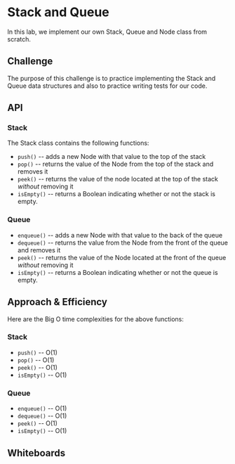 # Stack and Queue

In this lab, we implement our own Stack, Queue and Node class from scratch.

## Challenge

The purpose of this challenge is to practice implementing the Stack and Queue data structures and also to practice writing tests for our code.

## API

### Stack

The Stack class contains the following functions:

- `push()` -- adds a new Node with that value to the top of the stack
- `pop()` -- returns the value of the Node from the top of the stack and removes it
- `peek()` -- returns the value of the node located at the top of the stack *without* removing it
- `isEmpty()` -- returns a Boolean indicating whether or not the stack is empty.

### Queue

- `enqueue()` -- adds a new Node with that value to the back of the queue
- `dequeue()` -- returns the value from the Node from the front of the queue and removes it
- `peek()` -- returns the value of the Node located at the front of the queue *without* removing it
- `isEmpty()` -- returns a Boolean indicating whether or not the queue is empty.

## Approach & Efficiency

Here are the Big O time complexities for the above functions:

### Stack

- `push()` -- O(1)
- `pop()` -- O(1)
- `peek()` -- O(1)
- `isEmpty()` -- O(1)

### Queue

- `enqueue()` -- O(1)
- `dequeue()` -- O(1)
- `peek()` -- O(1)
- `isEmpty()` -- O(1)

## Whiteboards
